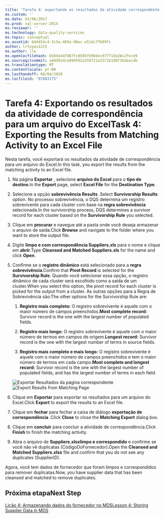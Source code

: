```yaml
---
title: 'Tarefa 4: exportando os resultados da atividade correspondente para um arquivo do Excel | Microsoft Docs'
ms.custom: ''
ms.date: 03/06/2017
ms.prod: sql-server-2014
ms.reviewer: ''
ms.technology: data-quality-services
ms.topic: conceptual
ms.assetid: 644454c4-3c5a-469a-90ec-e51dc7fb99fc
author: lrtoyou1223
ms.author: lle
ms.openlocfilehash: b583e44f887fc0595fb904ec977f1de28c2fecd9
ms.sourcegitcommit: ad4d92dce894592a259721a1571b1d8736abacdb
ms.translationtype: MT
ms.contentlocale: pt-BR
ms.lasthandoff: 08/04/2020
ms.locfileid: "87683175"
---
```

# <a name="task-4-exporting-the-results-from-matching-activity-to-an-excel-file"></a><span data-ttu-id="b24b4-102">Tarefa 4: Exportando os resultados da atividade de correspondência para um arquivo do Excel</span><span class="sxs-lookup"><span data-stu-id="b24b4-102">Task 4: Exporting the Results from Matching Activity to an Excel File</span></span>
  <span data-ttu-id="b24b4-103">Nesta tarefa, você exportará os resultados da atividade de correspondência para um arquivo do Excel.</span><span class="sxs-lookup"><span data-stu-id="b24b4-103">In this task, you export the results from the matching activity to an Excel file.</span></span>

1.  <span data-ttu-id="b24b4-104">Na página **Exportar** , selecione **arquivo do Excel** para o **tipo de destino**.</span><span class="sxs-lookup"><span data-stu-id="b24b4-104">In the **Export** page, select **Excel File** for the **Destination Type**.</span></span>

2.  <span data-ttu-id="b24b4-105">Selecione a opção **sobrevivência Results** .</span><span class="sxs-lookup"><span data-stu-id="b24b4-105">Select **Survivorship Results** option.</span></span> <span data-ttu-id="b24b4-106">No processo sobrevivência, o DQS determina um registro sobrevivente para cada cluster com base na **regra sobrevivência** selecionada.</span><span class="sxs-lookup"><span data-stu-id="b24b4-106">In the survivorship process, DQS determines a survivor record for each cluster based on the **Survivorship Rule** you selected.</span></span>

3.  <span data-ttu-id="b24b4-107">Clique em **procurar** e navegue até a pasta onde você deseja armazenar o arquivo de saída.</span><span class="sxs-lookup"><span data-stu-id="b24b4-107">Click **Browse** and navigate to the folder where you want to store the output file.</span></span>

4.  <span data-ttu-id="b24b4-108">Digite **limpo e com correspondência Suppliers.xls** para o nome e clique em **abrir**.</span><span class="sxs-lookup"><span data-stu-id="b24b4-108">Type **Cleansed and Matched Suppliers.xls** for the name and click **Open**.</span></span>

5.  <span data-ttu-id="b24b4-109">Confirme se o **registro dinâmico** está selecionado para a **regra sobrevivência**.</span><span class="sxs-lookup"><span data-stu-id="b24b4-109">Confirm that **Pivot Record** is selected for the **Survivorship Rule**.</span></span> <span data-ttu-id="b24b4-110">Quando você selecionar essa opção, o registro dinâmico de cada cluster será escolhido como a saída de um cluster.</span><span class="sxs-lookup"><span data-stu-id="b24b4-110">When you select this option, the pivot record for each cluster is picked for the output from a cluster.</span></span> <span data-ttu-id="b24b4-111">As outras opções para a Regra de Sobrevivência são:</span><span class="sxs-lookup"><span data-stu-id="b24b4-111">The other options for the Survivorship Rule are:</span></span>

    1.  <span data-ttu-id="b24b4-112">**Registro mais completo:** O registro sobrevivente é aquele com o maior número de campos preenchidos.</span><span class="sxs-lookup"><span data-stu-id="b24b4-112">**Most complete record:** Survivor record is the one with the largest number of populated fields.</span></span>

    2.  <span data-ttu-id="b24b4-113">**Registro mais longo:** O registro sobrevivente é aquele com o maior número de termos em campos de origem.</span><span class="sxs-lookup"><span data-stu-id="b24b4-113">**Longest record:** Survivor record is the one with the largest number of terms in source fields.</span></span>

    3.  <span data-ttu-id="b24b4-114">**Registro mais completo e mais longo:** O registro sobrevivente é aquele com o maior número de campos preenchidos e tem o maior número de termos em cada campo.</span><span class="sxs-lookup"><span data-stu-id="b24b4-114">**Most complete and longest record:** Survivor record is the one with the largest number of populated fields, and has the largest number of terms in each field.</span></span>

     <span data-ttu-id="b24b4-115">![Exportar Resultados da página correspondente](../../2014/tutorials/media/et-exportingtheresultsfrommatoanexcelfile.jpg "Exportar Resultados da página correspondente")</span><span class="sxs-lookup"><span data-stu-id="b24b4-115">![Export Results from Matching Page](../../2014/tutorials/media/et-exportingtheresultsfrommatoanexcelfile.jpg "Export Results from Matching Page")</span></span>

6.  <span data-ttu-id="b24b4-116">Clique em **Exportar** para exportar os resultados para um arquivo do Excel.</span><span class="sxs-lookup"><span data-stu-id="b24b4-116">Click **Export** to export the results to an Excel file.</span></span>

7.  <span data-ttu-id="b24b4-117">Clique em **fechar** para fechar a caixa de diálogo **exportação de correspondência** .</span><span class="sxs-lookup"><span data-stu-id="b24b4-117">Click **Close** to close the **Matching Export** dialog box.</span></span>

8.  <span data-ttu-id="b24b4-118">Clique em **concluir** para concluir a atividade de correspondência.</span><span class="sxs-lookup"><span data-stu-id="b24b4-118">Click **Finish** to finish the matching activity.</span></span>

9. <span data-ttu-id="b24b4-119">Abra o arquivo de **Suppliers.xlsxlimpo e correspondido** e confirme se você não vê duplicatas (CódigoDoFornecedor).</span><span class="sxs-lookup"><span data-stu-id="b24b4-119">Open the **Cleansed and Matched Suppliers.xlsx** file and confirm that you do not see any duplicates (SupplierID).</span></span>

 <span data-ttu-id="b24b4-120">Agora, você tem dados de fornecedor que foram limpos e correspondidos para remover duplicatas.</span><span class="sxs-lookup"><span data-stu-id="b24b4-120">Now, you have supplier data that has been cleansed and matched to remove duplicates.</span></span>

## <a name="next-step"></a><span data-ttu-id="b24b4-121">Próxima etapa</span><span class="sxs-lookup"><span data-stu-id="b24b4-121">Next Step</span></span>
 [<span data-ttu-id="b24b4-122">Lição 4: Armazenando dados do fornecedor no MDS</span><span class="sxs-lookup"><span data-stu-id="b24b4-122">Lesson 4: Storing Supplier Data in MDS</span></span>](../../2014/tutorials/lesson-4-storing-supplier-data-in-mds.md)


